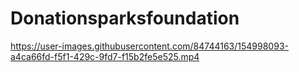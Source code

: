 # Donationsparksfoundation


https://user-images.githubusercontent.com/84744163/154998093-a4ca66fd-f5f1-429c-9fd7-f15b2fe5e525.mp4

